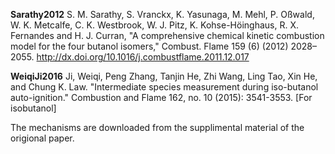 **Sarathy2012**  S. M. Sarathy, S. Vranckx, K. Yasunaga, M. Mehl, P. Oßwald, W. K. Metcalfe, C. K. Westbrook, W. J. Pitz, K. Kohse-Höinghaus, R. X. Fernandes and H. J. Curran, "A comprehensive chemical kinetic combustion model for the four butanol isomers," Combust. Flame 159 (6) (2012) 2028–2055. http://dx.doi.org/10.1016/j.combustflame.2011.12.017

**WeiqiJi2016** Ji, Weiqi, Peng Zhang, Tanjin He, Zhi Wang, Ling Tao, Xin He, and Chung K. Law. "Intermediate species measurement during iso-butanol auto-ignition." Combustion and Flame 162, no. 10 (2015): 3541-3553. [For isobutanol] 

The mechanisms are downloaded from the supplimental material of the origional paper.
